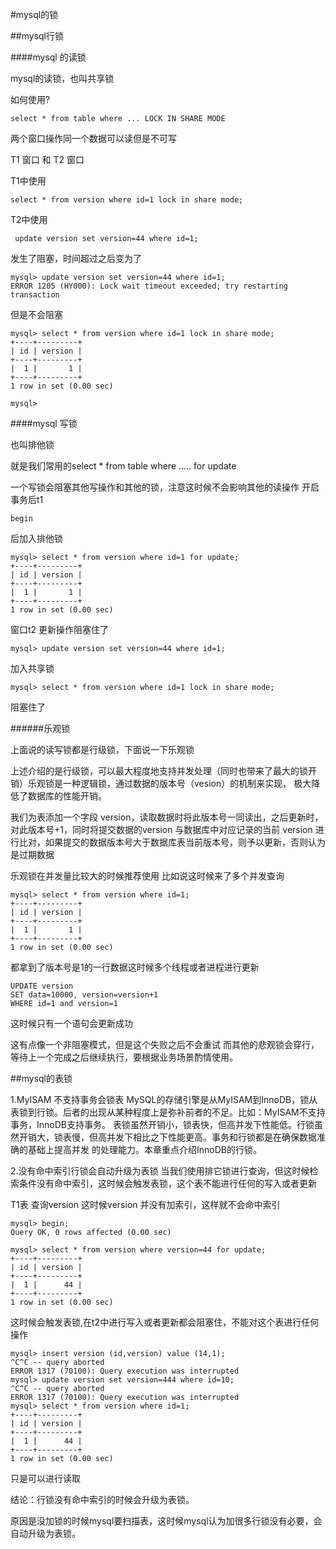 #mysql的锁

##mysql行锁

####mysql 的读锁

mysql的读锁，也叫共享锁

如何使用?

```
select * from table where ... LOCK IN SHARE MODE
```

两个窗口操作同一个数据可以读但是不可写

T1 窗口 和 T2 窗口

T1中使用

```
select * from version where id=1 lock in share mode;
``` 

T2中使用

```
 update version set version=44 where id=1;
```

发生了阻塞，时间超过之后变为了

```
mysql> update version set version=44 where id=1;
ERROR 1205 (HY000): Lock wait timeout exceeded; try restarting transaction
```

但是不会阻塞

```
mysql> select * from version where id=1 lock in share mode;
+----+---------+
| id | version |
+----+---------+
|  1 |       1 |
+----+---------+
1 row in set (0.00 sec)

mysql> 

```

####mysql 写锁

也叫排他锁

就是我们常用的select * from table where ..... for update

一个写锁会阻塞其他写操作和其他的锁，注意这时候不会影响其他的读操作
开启事务后t1 
```
begin
```

后加入排他锁

```
mysql> select * from version where id=1 for update;
+----+---------+
| id | version |
+----+---------+
|  1 |       1 |
+----+---------+
1 row in set (0.00 sec)
```

窗口t2
更新操作阻塞住了
```
mysql> update version set version=44 where id=1;
```

加入共享锁

```
mysql> select * from version where id=1 lock in share mode;

```
阻塞住了

######乐观锁

上面说的读写锁都是行级锁，下面说一下乐观锁

上述介绍的是行级锁，可以最大程度地支持并发处理（同时也带来了最大的锁开销）乐观锁是一种逻辑锁，通过数据的版本号（vesion）的机制来实现，
极大降低了数据库的性能开销。

我们为表添加一个字段 version，读取数据时将此版本号一同读出，之后更新时，对此版本号+1，同时将提交数据的version 与数据库中对应记录的当前
version 进行比对，如果提交的数据版本号大于数据库表当前版本号，则予以更新，否则认为是过期数据

乐观锁在并发量比较大的时候推荐使用 比如说这时候来了多个并发查询

```
mysql> select * from version where id=1;
+----+---------+
| id | version |
+----+---------+
|  1 |       1 |
+----+---------+
1 row in set (0.00 sec)

```

都拿到了版本号是1的一行数据这时候多个线程或者进程进行更新

```
UPDATE version 
SET data=10000, version=version+1 
WHERE id=1 and version=1
```

这时候只有一个语句会更新成功

这有点像一个非阻塞模式，但是这个失败之后不会重试 而其他的悲观锁会穿行，等待上一个完成之后继续执行，要根据业务场景酌情使用。



##mysql的表锁

1.MyISAM 不支持事务会锁表
MySQL的存储引擎是从MyISAM到InnoDB，锁从表锁到行锁。后者的出现从某种程度上是弥补前者的不足。比如：MyISAM不支持事务，InnoDB支持事务。
表锁虽然开销小，锁表快，但高并发下性能低。行锁虽然开销大，锁表慢，但高并发下相比之下性能更高。事务和行锁都是在确保数据准确的基础上提高并发
的处理能力。本章重点介绍InnoDB的行锁。

2.没有命中索引行锁会自动升级为表锁
当我们使用排它锁进行查询，但这时候检索条件没有命中索引，这时候会触发表锁，这个表不能进行任何的写入或者更新

T1表 查询version 这时候version 并没有加索引，这样就不会命中索引
```
mysql> begin;
Query OK, 0 rows affected (0.00 sec)

mysql> select * from version where version=44 for update;
+----+---------+
| id | version |
+----+---------+
|  1 |      44 |
+----+---------+
1 row in set (0.00 sec)

```

这时候会触发表锁,在t2中进行写入或者更新都会阻塞住，不能对这个表进行任何操作

```
mysql> insert version (id,version) value (14,1);
^C^C -- query aborted
ERROR 1317 (70100): Query execution was interrupted
mysql> update version set version=444 where id=10;
^C^C -- query aborted
ERROR 1317 (70100): Query execution was interrupted
mysql> select * from version where id=1;
+----+---------+
| id | version |
+----+---------+
|  1 |      44 |
+----+---------+
1 row in set (0.00 sec)

```

只是可以进行读取

结论：行锁没有命中索引的时候会升级为表锁。

原因是没加锁的时候mysql要扫描表，这时候mysql认为加很多行锁没有必要，会自动升级为表锁。